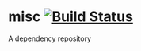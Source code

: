 # misc [![Build Status](https://travis-ci.org/ordergroove/misc.svg)](https://travis-ci.org/ordergroove/misc)
A dependency repository
